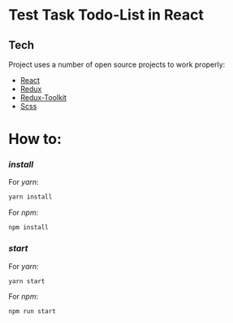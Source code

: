 # Test Task Todo-List in React

## Tech

Project uses a number of open source projects to work properly:

-   [React](https://reactjs.org/)
-   [Redux](https://redux.js.org/)
-   [Redux-Toolkit](https://redux-toolkit.js.org/)
-   [Scss](https://sass-scss.ru/)

# How to:

### _install_

For _yarn_:

```sh
yarn install
```

For _npm_:

```sh
npm install
```

### _start_

For _yarn_:

```sh
yarn start
```

For _npm_:

```sh
npm run start
```
